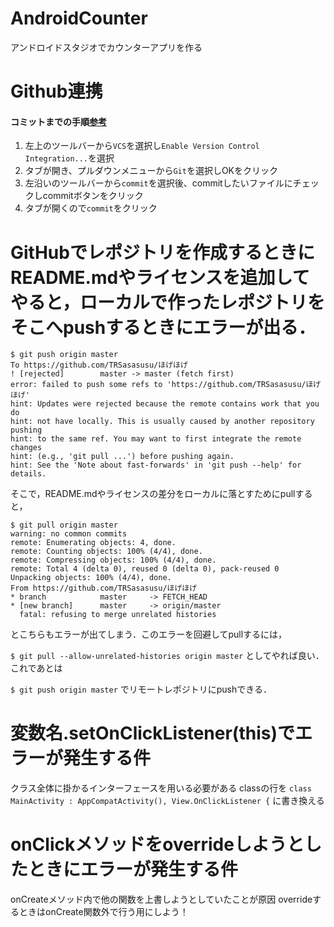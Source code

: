 # AndroidCounter
アンドロイドスタジオでカウンターアプリを作る

# Github連携
#### コミットまでの手順[参考](https://inomacreate.com/androidstudio-git/)
1. 左上のツールバーから`VCS`を選択し`Enable Version Control Integration...`を選択
2. タブが開き、プルダウンメニューから`Git`を選択しOKをクリック
3. 左沿いのツールバーから`commit`を選択後、commitしたいファイルにチェックしcommitボタンをクリック
4. タブが開くので`commit`をクリック

# GitHubでレポジトリを作成するときにREADME.mdやライセンスを追加してやると，ローカルで作ったレポジトリをそこへpushするときにエラーが出る．
```
$ git push origin master
To https://github.com/TRSasasusu/ほげほげ
! [rejected]        master -> master (fetch first)
error: failed to push some refs to 'https://github.com/TRSasasusu/ほげほげ'
hint: Updates were rejected because the remote contains work that you do
hint: not have locally. This is usually caused by another repository pushing
hint: to the same ref. You may want to first integrate the remote changes
hint: (e.g., 'git pull ...') before pushing again.
hint: See the 'Note about fast-forwards' in 'git push --help' for details.
```
そこで，README.mdやライセンスの差分をローカルに落とすためにpullすると，
```
$ git pull origin master
warning: no common commits
remote: Enumerating objects: 4, done.
remote: Counting objects: 100% (4/4), done.
remote: Compressing objects: 100% (4/4), done.
remote: Total 4 (delta 0), reused 0 (delta 0), pack-reused 0
Unpacking objects: 100% (4/4), done.
From https://github.com/TRSasasusu/ほげほげ
* branch            master     -> FETCH_HEAD
* [new branch]      master     -> origin/master
  fatal: refusing to merge unrelated histories
 ```
  とこちらもエラーが出てしまう．このエラーを回避してpullするには，

`$ git pull --allow-unrelated-histories origin master`
としてやれば良い．これであとは

`$ git push origin master`
でリモートレポジトリにpushできる．

# 変数名.setOnClickListener(this)でエラーが発生する件
クラス全体に掛かるインターフェースを用いる必要がある
classの行を `class MainActivity : AppCompatActivity(), View.OnClickListener {` に書き換える

# onClickメソッドをoverrideしようとしたときにエラーが発生する件
onCreateメソッド内で他の関数を上書しようとしていたことが原因
overrideするときはonCreate関数外で行う用にしよう！